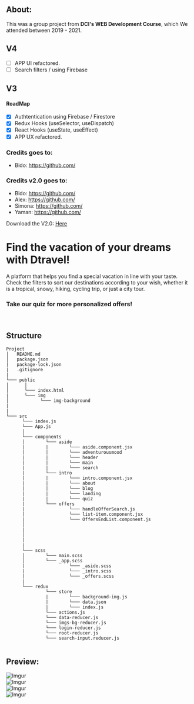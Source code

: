 ## About: 
This was a group project from **DCI's WEB Development Course**, which We attended between 2019 - 2021.

## V4
- [ ] APP UI refactored.
- [ ] Search filters / using Firebase

## V3
#### RoadMap
- [x] Authtentication using Firebase / Firestore
- [x] Redux Hooks (useSelector, useDispatch)
- [x] React Hooks (useState, useEffect)
- [X] APP UX refactored.

### Credits goes to:
- Bido: https://github.com/


### Credits v2.0 goes to:
- Bido: https://github.com/
- Alex: https://github.com/
- Simona: https://github.com/
- Yaman: https://github.com/

Download the V2.0: [Here](https://github.com/bidodev/dtravel/releases/tag/v2.0)

# Find the vacation of your dreams with Dtravel!

 A platform that helps you find a special vacation in line with your taste.
 Check the filters to sort our destinations according to your wish, whether it is a tropical, snowy, hiking, cycling trip, or just a city tour.
### Take our quiz for more personalized offers!

<br>

## Structure

```
Project
│   README.md
│   package.json
|   package-lock.json
|   .gitignore
|
└─── public
│      │
│      └─── index.html
|      └─── img
│            └─── img-background
|
|
└─── src
      └─── index.js
      └─── App.js
      │
      └─── components
      │        └─── aside
      |        |        └─── aside.component.jsx
      |        |        └─── adventurousmood
      |        |        └─── header
      |        |        └─── main
      |        |        └─── search
      |        └─── intro
      |        |        └─── intro.component.jsx
      |        |        └─── about
      |        |        └─── blog
      |        |        └─── landing
      |        |        └─── quiz
      |        └─── offers
      |                 └─── handleOfferSearch.js
      |                 └─── list-item.component.jsx
      |                 └─── OffersEndList.component.js
      │       
      |            
      │       
      |              
      |                
      └─── scss
      │        └─── main.scss
      │        └─── _app.scss
      |                 └─── _aside.scss
      |                 └─── _intro.scss
      |                 └─── _offers.scss
      |
      └─── redux
               └─── store
               |        └─── background-img.js
               |        └─── data.json
               |        └─── index.js
               └─── actions.js
               └─── data-reducer.js
               └─── imgs-bg-reducer.js
               └─── login-reducer.js
               └─── root-reducer.js
               └─── search-input.reducer.js
               
``` 

## Preview:

![Imgur](https://imgur.com/1GMIqEl.jpg)
<br>
![Imgur](https://imgur.com/kidquWh.jpg)
<br>
![Imgur](https://imgur.com/ZGJS0mN.jpg)
<br>
![Imgur](https://imgur.com/S5mCULX.jpg)
<br>